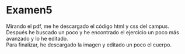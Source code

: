 # Examen5
Mirando el pdf, me he descargado el código html y css del campus.  
Después he buscado un poco y he encontrado el ejercicio un poco más avanzado y lo he editado.  
Para finalizar, he descargado la imagen y editado un poco el cuerpo.
